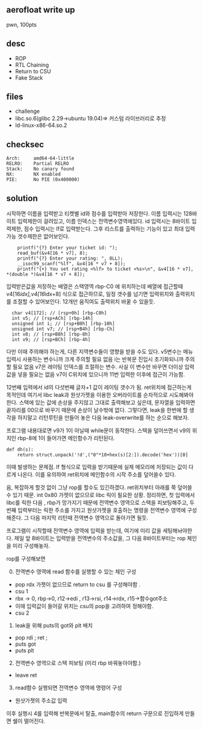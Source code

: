aerofloat write up
---------------
pwn, 100pts

desc 
---------------

- ROP
- RTL Chaining 
- Return to CSU
- Fake Stack

files 
---------------

- challenge 
- libc.so.6(glibc 2.29->ubuntu 19.04)=> 커스텀 라이브러리로 추정 
- ld-linux-x86-64.so.2

checksec 
---------------
    Arch:     amd64-64-little
    RELRO:    Partial RELRO
    Stack:    No canary found
    NX:       NX enabled
    PIE:      No PIE (0x400000)
solution 
---------------
시작하면 이름을 입력받고 티켓별 id와 점수를 입력받아 저장한다.
이름 입력시는 128바이트 입력제한이 걸려있고, 이름 인덱스는 전역변수영역에있다.
id 입력시는 8바이트 입력제한, 점수 입력시는 lf로 입력받는다.
그후 리스트를 출력하는 기능이 있고 최대 입력가능 갯수제한은 없어보인다.

```
    printf("{?} Enter your ticket id: ");
    read_buf(&v4[16 * v7], 8);
    printf("{?} Enter your rating: ", 8LL);
    __isoc99_scanf("%lf", &v4[16 * v7 + 8]);
    printf("{+} You set rating <%lf> to ticket <%s>\n", &v4[16 * v7], *(double *)&v4[16 * v7 + 8]);

```
입력받은값을 저장하는 배열은 스택영역 rbp-C0 에 위치하는데
배열에 접근할때 v4[16*idx],v4[16*idx+8] 식으로 접근하므로, 일정 갯수를 넘기면
입력위치와 출력위치를 조절할 수 있어보인다. 12개만 움직여도 출력위치 바꿀 수 있을듯. 

```
  char v4[172]; // [rsp+0h] [rbp-C0h]
  int v5; // [rsp+ACh] [rbp-14h]
  unsigned int i; // [rsp+B0h] [rbp-10h]
  unsigned int v7; // [rsp+B4h] [rbp-Ch]
  int v8; // [rsp+B8h] [rbp-8h]
  int v9; // [rsp+BCh] [rbp-4h]
```
다만 이때 주의해야 하는게, 다른 지역변수들이 영향을 받을 수도 있다. 
v5변수는 메뉴 입력시 사용하는 변수니까 크게 주의할 필요 없음
i는 반복문 진입시 초기화되니까 주의할 필요 없음
v7은 레이팅 인덱스를 조절하는 변수. 사실 이 변수만 바꾸면 더이상 입력값을 넣을 필요는 없음
v7이 C위치에 있으니까 11번 입력한 이후에 접근이 가능함. 

12번째 입력에서 id의 다섯번째 글자+1 값이 레이팅 갯수가 됨. ret위치에 접근하는게 목적인데
여기서 libc leak과 원샷가젯을 이용한 오버라이트를 순차적으로 시도해봐야한다. 
스택에 있는 값에 손상을 주지않고 그대로 출력해보고 싶은데, 문자열을 입력하면 끝자리를 00으로 바꾸기 때문에 손상이 날수밖에 없다. 
그렇다면, leak을 한번에 할 생각을 하지말고 리턴루틴을 만들어 놓은 다음 leak-overwrite를 하는 순으로 해보자.

프로그램 내용대로면 v9가 1이 아닐때 while문이 동작한다. 스택을 덮어쓰면서 v9의 위치인 rbp-8에 1이 들어가면 메인함수가 리턴된다. 

```
def dh(s):
    return struct.unpack('!d',("0"*10+hex(s)[2:]).decode('hex'))[0]
```

이때 발생하는 문제점. lf 형식으로 입력을 받기때문에 실제 메모리에 저장되는 값이 다르게 나온다. 
이를 유의하여 ret위치에 메인함수의 시작 주소를 덮어쓸수 있다.  

음, 복잡하게 할것 없이 그냥 rop를 할수도 있긴하겠다. ret위치부터 아래를 쭉 덮어쓸 수 있기 때문.
int 0x80 가젯이 없으므로 libc 릭이 필요한 상황. 
정리하면, 첫 입력에서 libc를 릭한 다음 , rbp가 망가지기 때문에 전역변수 영역으로 스택을 피보팅해주고,
두번째 입력부터는 릭한 주소를 가지고 원샷가젯을 호출하는 명령을 전역변수 영역에 구성해준다. 
그 다음 마지막 리턴때 전역변수 영역으로 돌아가면 될듯. 

프로그램이 시작할때 전역변수 영역에 입력을 받는데, 여기에 미리 값을 세팅해놔야한다.
제일 앞 8바이트는 입력받을 전역변수의 주소값을,
그 다음 8바이트부터는 rop 체인을 미리 구성해놓자. 

rop를 구성해보면

0. 전역변수 영역에 read 함수를 실행할 수 있는 체인 구성 
- pop rdx 가젯이 없으므로 return to csu 를 구성해야함 . 
- csu 1
- rbx -> 0, rbp->0, r12->edi , r13->rsi, r14->rdx, r15->함수got주소
- 이때 입력값이 들어갈 위치는 csu의 pop을 고려하여 정해야함. 
- csu 2 
1. leak을 위해 puts의 got와 plt 배치
- pop rdi ; ret ;
- puts got 
- puts plt
2. 전역변수 영역으로 스택 피보팅 (미리 rbp 바꿔놓아야함.)
- leave ret 
3. read함수 실행되면 전역변수 영역에 명령어 구성  
- 원샷가젯의 주소값 입력 

이후 실행시 4를 입력해 반복문에서 탈출, main함수의 return 구문으로 진입하게 만들면 쉘이 떨어진다.







